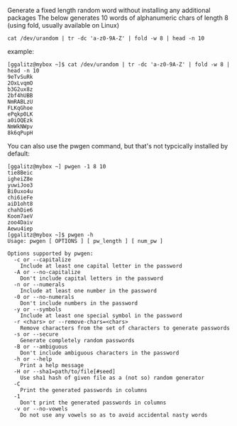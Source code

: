 Generate a fixed length random word without installing any additional packages
The below generates 10 words of alphanumeric chars of length 8 (using fold, usually available on Linux)

```
cat /dev/urandom | tr -dc 'a-z0-9A-Z' | fold -w 8 | head -n 10
```
example:
```
[ggalitz@mybox ~]$ cat /dev/urandom | tr -dc 'a-z0-9A-Z' | fold -w 8 | head -n 10
9eTvSuRk
2OxLvqmO
b3G2ux8z
2bf4hUBB
NmRABLzU
FLKqGhoe
ePqkp0LK
a0iOQEzk
NmWkNWpv
8k6qPupH

```

You can also use the pwgen command, but that's not typcically installed by default:

```
[ggalitz@mybox ~] pwgen -1 8 10
tie8Beic
igheiZ8e
yuwiJoo3
Bi0uxo4u
chi6ieFe
aiD1oht8
chahDie6
Koom7aeV
zoo4Daiv
Aewu4iep
[ggalitz@mybox ~]$ pwgen -h
Usage: pwgen [ OPTIONS ] [ pw_length ] [ num_pw ]

Options supported by pwgen:
  -c or --capitalize
	Include at least one capital letter in the password
  -A or --no-capitalize
	Don't include capital letters in the password
  -n or --numerals
	Include at least one number in the password
  -0 or --no-numerals
	Don't include numbers in the password
  -y or --symbols
	Include at least one special symbol in the password
  -r <chars> or --remove-chars=<chars>
	Remove characters from the set of characters to generate passwords
  -s or --secure
	Generate completely random passwords
  -B or --ambiguous
	Don't include ambiguous characters in the password
  -h or --help
	Print a help message
  -H or --sha1=path/to/file[#seed]
	Use sha1 hash of given file as a (not so) random generator
  -C
	Print the generated passwords in columns
  -1
	Don't print the generated passwords in columns
  -v or --no-vowels
	Do not use any vowels so as to avoid accidental nasty words


```
